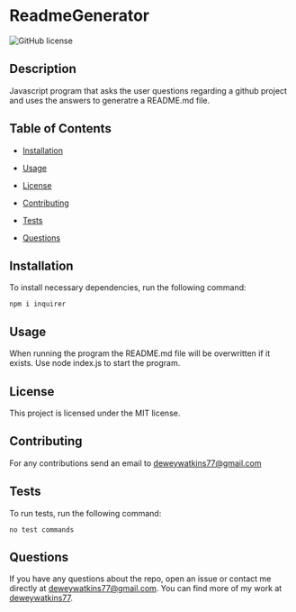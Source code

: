 # ReadmeGenerator
![GitHub license](https://img.shields.io/badge/license-MIT-blue.svg)

## Description

Javascript program that asks the user questions regarding a github project and uses the answers to generatre a README.md file.

## Table of Contents 

* [Installation](#installation)

* [Usage](#usage)

* [License](#license)

* [Contributing](#contributing)

* [Tests](#tests)

* [Questions](#questions)

## Installation

To install necessary dependencies, run the following command:

```
npm i inquirer
```

## Usage

When running the program the README.md file will be overwritten if it exists.  Use node index.js to start the program.

## License

This project is licensed under the MIT license.
  
## Contributing

For any contributions send an email to deweywatkins77@gmail.com

## Tests

To run tests, run the following command:

```
no test commands
```

## Questions

If you have any questions about the repo, open an issue or contact me directly at deweywatkins77@gmail.com. You can find more of my work at [deweywatkins77](https://github.com/deweywatkins77/).

